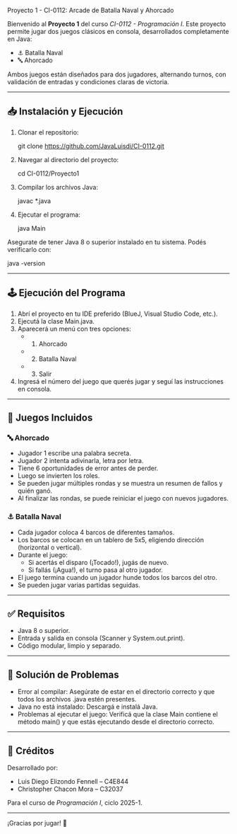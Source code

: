 Proyecto 1 - CI-0112: Arcade de Batalla Naval y Ahorcado

Bienvenido al **Proyecto 1** del curso *CI-0112 - Programación I*. Este proyecto permite jugar dos juegos clásicos en consola, desarrollados completamente en Java:

- ⚓ Batalla Naval
- 🔤 Ahorcado

Ambos juegos están diseñados para dos jugadores, alternando turnos, con validación de entradas y condiciones claras de victoria.

---

## 📥 Instalación y Ejecución

1. Clonar el repositorio:

   git clone https://github.com/JavaLuisdi/CI-0112.git

2. Navegar al directorio del proyecto:

   cd CI-0112/Proyecto1

3. Compilar los archivos Java:

   javac *.java

4. Ejecutar el programa:

   java Main

Asegurate de tener Java 8 o superior instalado en tu sistema. Podés verificarlo con:

   java -version

---

## 🕹️ Ejecución del Programa

1. Abrí el proyecto en tu IDE preferido (BlueJ, Visual Studio Code, etc.).
2. Ejecutá la clase Main.java.
3. Aparecerá un menú con tres opciones:
   - 1. Ahorcado
   - 2. Batalla Naval
   - 3. Salir
4. Ingresá el número del juego que querés jugar y seguí las instrucciones en consola.

---

## 🎯 Juegos Incluidos

### 🔤 Ahorcado

- Jugador 1 escribe una palabra secreta.
- Jugador 2 intenta adivinarla, letra por letra.
- Tiene 6 oportunidades de error antes de perder.
- Luego se invierten los roles.
- Se pueden jugar múltiples rondas y se muestra un resumen de fallos y quién ganó.
- Al finalizar las rondas, se puede reiniciar el juego con nuevos jugadores.

### ⚓ Batalla Naval

- Cada jugador coloca 4 barcos de diferentes tamaños.
- Los barcos se colocan en un tablero de 5x5, eligiendo dirección (horizontal o vertical).
- Durante el juego:
  - Si acertás el disparo (¡Tocado!), jugás de nuevo.
  - Si fallás (¡Agua!), el turno pasa al otro jugador.
- El juego termina cuando un jugador hunde todos los barcos del otro.
- Se pueden jugar varias partidas seguidas.

---

## ✅ Requisitos

- Java 8 o superior.
- Entrada y salida en consola (Scanner y System.out.print).
- Código modular, limpio y separado.

---

## 🧰 Solución de Problemas

- Error al compilar: Asegúrate de estar en el directorio correcto y que todos los archivos .java estén presentes.
- Java no está instalado: Descargá e instalá Java.
- Problemas al ejecutar el juego: Verificá que la clase Main contiene el método main() y que estás ejecutando desde el directorio correcto.

---

## 👥 Créditos

Desarrollado por:

- Luis Diego Elizondo Fennell – C4E844
- Christopher Chacon Mora – C32037

Para el curso de *Programación I*, ciclo 2025-1.

---

¡Gracias por jugar! 🎉
